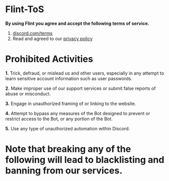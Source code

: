 # Flint-ToS

**By using Flint you agree and accept the following terms of service.**

1. [discord.com/terms](https://discord.com/terms)
2. Read and agreed to our [privacy policy](https://github.com/NotAditya01/Flint-privacy-policy/blob/main/PrivacyPolicy.md)

# Prohibited Activities

**1.** Trick, defraud, or mislead us and other users, especially in any attempt to learn sensitive account information such as user passwords.

**2.** Make improper use of our support services or submit false reports of abuse or misconduct.

**3.** Engage in unauthorized framing of or linking to the website.

**4.** Attempt to bypass any measures of the Bot designed to prevent or restrict access to the Bot, or any portion of the Bot.

**5.** Use any type of unauthorized automation within Discord.


# Note that breaking any of the following will lead to blacklisting and banning from our services.
